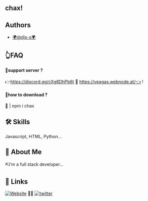 
## chax!


## Authors

- [🌍@djs-s🌍](https://www.github.com/djs-s)


## 👆FAQ

#### 🔔support server ?

👉https://discord.gg/cXg8DhPb6t 🔔 https://veagas.webnode.at/👈 !

#### 📌how to download ?

📢 | npm i chax


## 🛠 Skills
Javascript, HTML, Python...


## 🚀 About Me
⛏I'm a full stack developer...


## 🔗 Links

[![Website](https://img.shields.io/badge/youtube-1DA1F2?style=for-the-badge&logo=youtube&logoColor=white)](https://www.youtube.com/channel/UC8_C4FPlZ9k91AawJsQMSeA)
🔔🔔
[![twitter](https://img.shields.io/badge/twitter-1DA1F2?style=for-the-badge&logo=twitter&logoColor=white)](https://twitter.com/)

